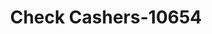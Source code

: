 ---
f_zip-code: 2184
f_state-code: MA
title: Check Cashers-10654
f_phone: 617-783-2030
f_city-only: Tremont Street Braintre
f_address: 320 Tremont Street Braintre
f_location-unique-id: '10654'
slug: check-cashers-10654
updated-on: '2024-05-30T13:46:58.046Z'
created-on: '2024-05-30T13:36:59.803Z'
published-on: '2024-05-30T13:54:32.469Z'
f_city-state: cms/city/tremont-street-braintre-ma.md
f_company: cms/company/check-cashers.md
f_state: cms/state/massachusetts.md
layout: '[payday-loan].html'
tags: payday-loan
---